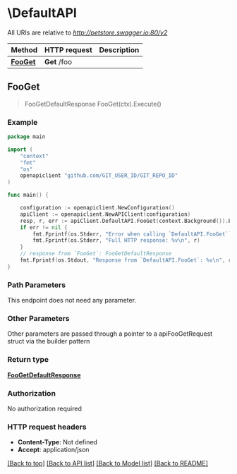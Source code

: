# \DefaultAPI

All URIs are relative to *http://petstore.swagger.io:80/v2*

Method | HTTP request | Description
------------- | ------------- | -------------
[**FooGet**](DefaultAPI.md#FooGet) | **Get** /foo | 



## FooGet

> FooGetDefaultResponse FooGet(ctx).Execute()



### Example

```go
package main

import (
	"context"
	"fmt"
	"os"
	openapiclient "github.com/GIT_USER_ID/GIT_REPO_ID"
)

func main() {

	configuration := openapiclient.NewConfiguration()
	apiClient := openapiclient.NewAPIClient(configuration)
	resp, r, err := apiClient.DefaultAPI.FooGet(context.Background()).Execute()
	if err != nil {
		fmt.Fprintf(os.Stderr, "Error when calling `DefaultAPI.FooGet``: %v\n", err)
		fmt.Fprintf(os.Stderr, "Full HTTP response: %v\n", r)
	}
	// response from `FooGet`: FooGetDefaultResponse
	fmt.Fprintf(os.Stdout, "Response from `DefaultAPI.FooGet`: %v\n", resp)
}
```

### Path Parameters

This endpoint does not need any parameter.

### Other Parameters

Other parameters are passed through a pointer to a apiFooGetRequest struct via the builder pattern


### Return type

[**FooGetDefaultResponse**](FooGetDefaultResponse.md)

### Authorization

No authorization required

### HTTP request headers

- **Content-Type**: Not defined
- **Accept**: application/json

[[Back to top]](#) [[Back to API list]](../README.md#documentation-for-api-endpoints)
[[Back to Model list]](../README.md#documentation-for-models)
[[Back to README]](../README.md)

